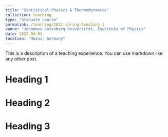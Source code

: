 ```yaml
---
title: "Statistical Physics & Thermodynamics"
collection: teaching
type: "Graduate course"
permalink: /teaching/2022-spring-teaching-1
venue: "Johannes Gutenberg Universität, Institute of Physics"
date: 2022-04-01
location: "Mainz, Germany"
---
```


This is a description of a teaching experience. You can use markdown like any other post.

Heading 1
======

Heading 2
======

Heading 3
======